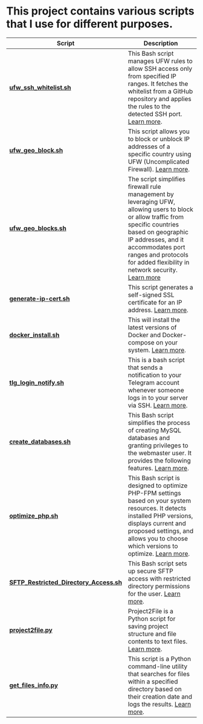# This project contains various scripts that I use for different purposes.

| Script | Description |
| --- | --- |
| **[ufw_ssh_whitelist.sh](ufw_ssh_whitelist.sh)** | This Bash script manages UFW rules to allow SSH access only from specified IP ranges. It fetches the whitelist from a GitHub repository and applies the rules to the detected SSH port. [Learn more](ufw_ssh_whitelist.md). |
| **[ufw_geo_block.sh](ufw_geo_block.sh)** | This script allows you to block or unblock IP addresses of a specific country using UFW (Uncomplicated Firewall). [Learn more]("ufw_geo_block.md"). |
| **[ufw_geo_blocks.sh](ufw_geo_blocks.sh)** | The script simplifies firewall rule management by leveraging UFW, allowing users to block or allow traffic from specific countries based on geographic IP addresses, and it accommodates port ranges and protocols for added flexibility in network security. [Learn more](ufw_geo_blocks.md)|
| **[generate-ip-cert.sh](generate-ip-cert.sh)** | This script generates a self-signed SSL certificate for an IP address. [Learn more](generate-ip-cert.md).|
| **[docker_install.sh](docker_install.sh)** | This will install the latest versions of Docker and Docker-compose on your system. [Learn more](docker_install.md). |
| **[tlg_login_notify.sh](tlg_login_notify.sh)** | This is a bash script that sends a notification to your Telegram account whenever someone logs in to your server via SSH. [Learn more](tlg_login_notify.md). |
| **[create_databases.sh](create_databases.sh)** | This Bash script simplifies the process of creating MySQL databases and granting privileges to the webmaster user. It provides the following features. [Learn more](create_databases.md). |
| **[optimize_php.sh](optimize_php.sh)** | This Bash script is designed to optimize PHP-FPM settings based on your system resources. It detects installed PHP versions, displays current and proposed settings, and allows you to choose which versions to optimize. [Learn more](optimize_php.md). |
| **[SFTP_Restricted_Directory_Access.sh](SFTP_Restricted_Directory_Access.sh)** | This Bash script sets up secure SFTP access with restricted directory permissions for the user. [Learn more](SFTP_Restricted_Directory_Access.md). |
| **[project2file.py](project2file.py)** | Project2File is a Python script for saving project structure and file contents to text files. [Learn more](project2file.md). |
| **[get_files_info.py](get_files_info.py)** | This script is a Python command-line utility that searches for files within a specified directory based on their creation date and logs the results. [Learn more](get_files_info.md). |
